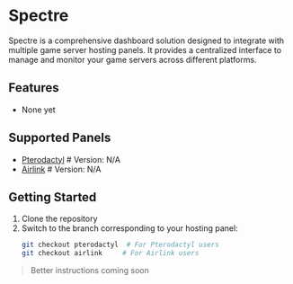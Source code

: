 # Spectre

Spectre is a comprehensive dashboard solution designed to integrate with multiple game server hosting panels. It provides a centralized interface to manage and monitor your game servers across different platforms.

## Features
- None yet

## Supported Panels
- [Pterodactyl](https://github.com/shithost/Spectre/tree/pterodactyl) # Version: N/A
- [Airlink](https://github.com/shithost/Spectre/tree/airlink) # Version: N/A

## Getting Started
1. Clone the repository
2. Switch to the branch corresponding to your hosting panel:
   ```bash
   git checkout pterodactyl  # For Pterodactyl users
   git checkout airlink     # For Airlink users

> Better instructions coming soon